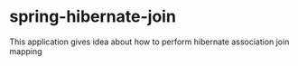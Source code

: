 # spring-hibernate-join
This application gives idea about how to perform hibernate association join mapping 
